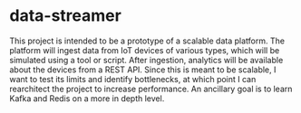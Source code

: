 # data-streamer

This project is intended to be a prototype of a scalable data platform.
The platform will ingest data from IoT devices of various types, which will be simulated using a tool or script. After ingestion, analytics will be available about the devices from a REST API.
Since this is meant to be scalable, I want to test its limits and identify bottlenecks, at which point I can rearchitect the project to increase performance.
An ancillary goal is to learn Kafka and Redis on a more in depth level.
